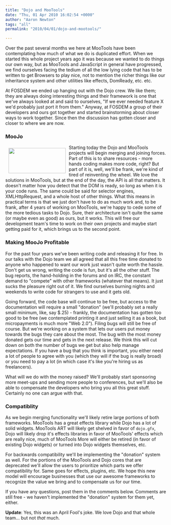 ```yaml
---
title: "Dojo and MooTools"
date: "Thu, 01 Apr 2010 16:02:54 +0000"
author: "Aaron Newton"
tags: "all"
permalink: "2010/04/01/dojo-and-mootools/"

---
```

Over the past several months we here at MooTools have been contemplating how much of what we do is duplicated effort. When we started this whole project years ago it was because we wanted to do things our own way, but as MooTools and JavaScript in general have progressed, we find ourselves facing the tedium of all the low lying code that has to be written to get Browsers to play nice, not to mention the richer things like our inheritance system and other utilities like effects, DomReady, etc. etc.

At FOSDEM we ended up hanging out with the Dojo crew. We like them; they are always doing interesting things and their framework is one that we've always looked at and said to ourselves, "If we ever needed feature X we'd probably just port it from them." Anyway, at FOSDEM a group of their developers and ours got together and started brainstorming about closer ways to work together. Since then the discussion has gotten closer and closer to where we are now.

### MooJo

<img src="/uploads/moojo.png" width="179" height="79" style="float: left; margin: 10px"/>
Starting today the Dojo and MooTools projects will begin merging and joining forces. Part of this is to share resources - more hands coding makes more code, right? But part of it is, well, we'll be frank, we're kind of tired of reinventing the wheel. We love the solutions in MooTools, but at the end of the day, the API is all that matters. It doesn't matter how you detect that the DOM is ready, so long as when it is your code runs. The same could be said for selector engines, XMLHttpRequest, and a whole host of other things. What this means in practical terms is that we just don't have to do as much work and, to be frank, after 4 years of working on MooTools, we're happy to cede some of the more tedious tasks to Dojo. Sure, their architecture isn't quite the same (or maybe even as good) as ours, but it works. This will free our development team's time to work on their own projects and maybe start getting paid for it, which brings us to the second point.

### Making MooJo Profitable

For the past four years we've been writing code and releasing it for free. In our talks with the Dojo team we all agreed that all this free time donated to anyone who happened to want our work just wasn't quite worth the hassle. Don't get us wrong, writing the code is fun, but it's all the other stuff. The bug reports, the hand-holding in the forums and on IRC, the constant demand to "compete" with other frameworks (whatever that means). It just sucks the pleasure right out of it. We find ourselves burning nights and weekends to write code for strangers to use and it gets old.

Going forward, the code base will continue to be free, but access to the documentation will require a small "donation" (we'll probably set a really small minimum, like, say $.25) - frankly, the documentation has gotten too good to be free (we contemplated printing it and just selling it as a book, but micropayments is much more "Web 2.0"). Filing bugs will still be free of course. But we're working on a system that lets our users put money towards the bugs they care about the most. The bug with the most money donated gets our time and gets in the next release. We think this will cut down on both the number of bugs we get but also help manage expectations. If you have a bug that you think is important, you either need a lot of people to agree with you (which they will if the bug is really broad) or you need to pay a lot (in which case it's like you're hiring us as freelancers).

What will we do with the money raised? We'll probably start sponsoring more meet-ups and sending more people to conferences, but we'll also be able to compensate the developers who bring you all this great stuff. Certainly no one can argue with that.

### Compatiblity

As we begin merging functionality we'll likely retire large portions of both frameworks. MooTools has a great effects library while Dojo has a lot of solid widgets. MooTools ART will likely get shelved in favor of `dojo.gfx`, Dojo will likely drop it's effects libraries in favor of MooTools' effects which are really nice, much of MooTools More will either be retired (in favor of existing Dojo widgets) or turned into Dojo widgets themselves, etc.

For backwards compatibility we'll be implementing the "donation" system as well. For the portions of the MooTools and Dojo cores that are deprecated we'll allow the users to prioritize which parts we offer compatibility for. Same goes for effects, plugins, etc. We hope this new model will encourage businesses that use our awesome frameworks to recognize the value we bring and to compensate us for our time.

If you have any questions, post them in the comments below. Comments are still free - we haven't implemented the "donation" system for them yet, either.

**Update**: Yes, this was an April Fool's joke. We love Dojo and that whole team... but not *that* much.